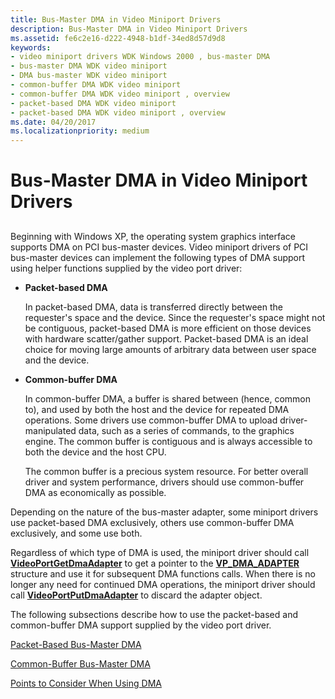 ```yaml
---
title: Bus-Master DMA in Video Miniport Drivers
description: Bus-Master DMA in Video Miniport Drivers
ms.assetid: fe6c2e16-d222-4948-b1df-34ed8d57d9d8
keywords:
- video miniport drivers WDK Windows 2000 , bus-master DMA
- bus-master DMA WDK video miniport
- DMA bus-master WDK video miniport
- common-buffer DMA WDK video miniport
- common-buffer DMA WDK video miniport , overview
- packet-based DMA WDK video miniport
- packet-based DMA WDK video miniport , overview
ms.date: 04/20/2017
ms.localizationpriority: medium
---
```


# Bus-Master DMA in Video Miniport Drivers


## <span id="ddk_bus_master_dma_in_video_miniport_drivers_gg"></span><span id="DDK_BUS_MASTER_DMA_IN_VIDEO_MINIPORT_DRIVERS_GG"></span>


Beginning with Windows XP, the operating system graphics interface supports DMA on PCI bus-master devices. Video miniport drivers of PCI bus-master devices can implement the following types of DMA support using helper functions supplied by the video port driver:

-   **Packet-based DMA**

    In packet-based DMA, data is transferred directly between the requester's space and the device. Since the requester's space might not be contiguous, packet-based DMA is more efficient on those devices with hardware scatter/gather support. Packet-based DMA is an ideal choice for moving large amounts of arbitrary data between user space and the device.

-   **Common-buffer DMA**

    In common-buffer DMA, a buffer is shared between (hence, common to), and used by both the host and the device for repeated DMA operations. Some drivers use common-buffer DMA to upload driver-manipulated data, such as a series of commands, to the graphics engine. The common buffer is contiguous and is always accessible to both the device and the host CPU.

    The common buffer is a precious system resource. For better overall driver and system performance, drivers should use common-buffer DMA as economically as possible.

Depending on the nature of the bus-master adapter, some miniport drivers use packet-based DMA exclusively, others use common-buffer DMA exclusively, and some use both.

Regardless of which type of DMA is used, the miniport driver should call [**VideoPortGetDmaAdapter**](/windows-hardware/drivers/ddi/video/nf-video-videoportgetdmaadapter) to get a pointer to the [**VP\_DMA\_ADAPTER**](/previous-versions/ff570570(v=vs.85)) structure and use it for subsequent DMA functions calls. When there is no longer any need for continued DMA operations, the miniport driver should call [**VideoPortPutDmaAdapter**](/windows-hardware/drivers/ddi/video/nf-video-videoportputdmaadapter) to discard the adapter object.

The following subsections describe how to use the packet-based and common-buffer DMA support supplied by the video port driver.

[Packet-Based Bus-Master DMA](packet-based-bus-master-dma.md)

[Common-Buffer Bus-Master DMA](common-buffer-bus-master-dma.md)

[Points to Consider When Using DMA](points-to-consider-when-using-dma.md)

 

